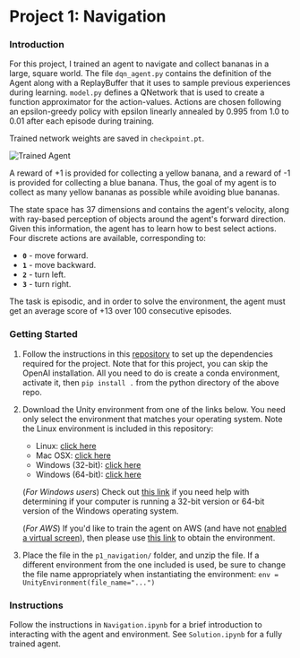 [//]: # (Image References)

[image1]: https://user-images.githubusercontent.com/10624937/42135619-d90f2f28-7d12-11e8-8823-82b970a54d7e.gif "Trained Agent"

# Project 1: Navigation

### Introduction

For this project, I trained an agent to navigate and collect bananas in a large, square world. The file `dqn_agent.py` contains the definition of the Agent along with a ReplayBuffer that it uses to sample previous experiences during learning. `model.py` defines a QNetwork that is used to create a function approximator for the action-values. Actions are chosen following an epsilon-greedy policy with epsilon linearly annealed by 0.995 from 1.0 to 0.01 after each episode during training. 

Trained network weights are saved in `checkpoint.pt`.

![Trained Agent][image1]

A reward of +1 is provided for collecting a yellow banana, and a reward of -1 is provided for collecting a blue banana.  Thus, the goal of my agent is to collect as many yellow bananas as possible while avoiding blue bananas.  

The state space has 37 dimensions and contains the agent's velocity, along with ray-based perception of objects around the agent's forward direction.  Given this information, the agent has to learn how to best select actions.  Four discrete actions are available, corresponding to:
- **`0`** - move forward.
- **`1`** - move backward.
- **`2`** - turn left.
- **`3`** - turn right.

The task is episodic, and in order to solve the environment, the agent must get an average score of +13 over 100 consecutive episodes.

### Getting Started
1. Follow the instructions in this [repository](https://github.com/udacity/deep-reinforcement-learning#dependencies) to set up the dependencies required for the project. Note that for this project, you can skip the OpenAI installation. All you need to do is create a conda environment, activate it, then `pip install .` from the python directory of the above repo.

2. Download the Unity environment from one of the links below.  You need only select the environment that matches your operating system. Note the Linux environment is included in this repository:
    - Linux: [click here](https://s3-us-west-1.amazonaws.com/udacity-drlnd/P1/Banana/Banana_Linux.zip)
    - Mac OSX: [click here](https://s3-us-west-1.amazonaws.com/udacity-drlnd/P1/Banana/Banana.app.zip)
    - Windows (32-bit): [click here](https://s3-us-west-1.amazonaws.com/udacity-drlnd/P1/Banana/Banana_Windows_x86.zip)
    - Windows (64-bit): [click here](https://s3-us-west-1.amazonaws.com/udacity-drlnd/P1/Banana/Banana_Windows_x86_64.zip)
    
    (_For Windows users_) Check out [this link](https://support.microsoft.com/en-us/help/827218/how-to-determine-whether-a-computer-is-running-a-32-bit-version-or-64) if you need help with determining if your computer is running a 32-bit version or 64-bit version of the Windows operating system.

    (_For AWS_) If you'd like to train the agent on AWS (and have not [enabled a virtual screen](https://github.com/Unity-Technologies/ml-agents/blob/master/docs/Training-on-Amazon-Web-Service.md)), then please use [this link](https://s3-us-west-1.amazonaws.com/udacity-drlnd/P1/Banana/Banana_Linux_NoVis.zip) to obtain the environment.

3. Place the file in the `p1_navigation/` folder, and unzip the file. If a different environment from the one included is used, be sure to change the file name appropriately when instantiating the environment: `env = UnityEnvironment(file_name="...")`

### Instructions

Follow the instructions in `Navigation.ipynb` for a brief introduction to interacting with the agent and environment. See `Solution.ipynb` for a fully trained agent.
